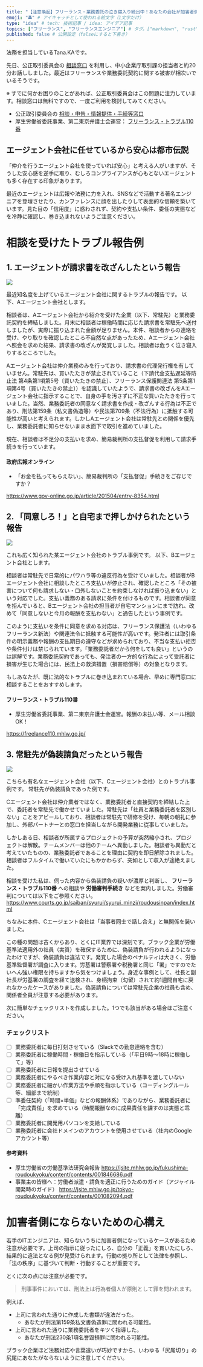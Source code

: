 ```yaml
---
title: "【注意喚起】フリーランス・業務委託の泣き寝入り続出中！あなたの会社が加害者側になっているかも？" # 記事のタイトル
emoji: "🚔" # アイキャッチとして使われる絵文字（1文字だけ）
type: "idea" # tech: 技術記事 / idea: アイデア記事
topics: ["フリーランス", "フリーランスエンジニア"] # タグ。["markdown", "rust", "aws"]のように指定する
published: false # 公開設定（falseにすると下書き）
---
```


法務を担当しているTana.KAです。

先日、公正取引委員会の [相談窓口](https://www.jftc.go.jp/soudan/index.html) を利用し、中小企業庁取引課の担当者と約20分お話ししました。最近はフリーランスや業務委託契約に関する被害が相次いでいるそうです。

※ すでに何かお困りのことがあれば、公正取引委員会はこの問題に注力しています。相談窓口は無料ですので、一度ご利用を検討してみてください。

- 公正取引委員会の [相談・申告・情報提供・手続等窓口](https://www.jftc.go.jp/soudan/index.html) 
- 厚生労働省委託事業、第二東京弁護士会運営： [フリーランス・トラブル110番](https://freelance110.mhlw.go.jp/)

## エージェント会社に任せているから安心は都市伝説

「仲介を行うエージェント会社を使っていれば安心」と考える人がいますが、そうした安心感を逆手に取り、むしろコンプライアンスが心もとないエージェントも多く存在する印象があります。

最近のエージェントは広報や法務に力を入れ、SNSなどで活動する著名エンジニアを登壇させたり、カンファレンスに顔を出したりして表面的な信頼を築いています。見た目の「信用度」に惑わされず、契約や支払い条件、委任の実態などを冷静に確認し、巻き込まれないようご注意ください。


# 相談を受けたトラブル報告例

## 1. エージェントが請求書を改ざんしたという報告

![](https://github.com/vteacher-biz/vteacher-news-agency/blob/main/articles/article-tanaka-20250909/report01.png)

最近知名度を上げているエージェント会社に関するトラブルの報告です。
以下、Aエージェント会社とします。

相談者は、Aエージェント会社から紹介を受けた企業（以下、常駐先）と業務委託契約を締結しました。月末に相談者は稼働時間に応じた請求書を常駐先へ送付しましたが、実際に振り込まれた金額が足りません。本件、相談者からの連絡を受け、やり取りを確認したところ不自然な点があったため、Aエージェント会社へ照会を求めた結果、請求書の改ざんが発覚しました。相談者は危うく泣き寝入りするところでした。

Aエージェント会社は仲介業務のみを行っており、請求書の代理発行権を有していません。常駐先は、買いたたきが禁止されていること（下請代金支払遅延等防止法 第4条第1項第5号〔買いたたきの禁止〕、フリーランス保護関連法 第5条第1項第4号〔買いたたきの禁止〕）を認識していたようで、請求書の改ざんをAエージェント会社に指示することで、自身の手を汚さずに不正な買いたたきを行っていました。当然、業務委託者の同意なく請求書を作成・改ざんする行為は不正であり、刑法第159条（私文書偽造等）や民法第709条（不法行為）に抵触する可能性が高いと考えられます。しかしAエージェント会社は常駐先との関係を優先し、業務委託者に知らせないまま水面下で取引を進めていました。

現在、相談者は不足分の支払いを求め、簡易裁判所の支払督促を利用して請求手続きを行っています。

#### 政府広報オンライン
- 「お金を払ってもらえない」、簡易裁判所の「支払督促」手続きをご存じですか？

https://www.gov-online.go.jp/article/201504/entry-8354.html


## 2. 「同意しろ！」と自宅まで押しかけられたという報告

![](https://github.com/vteacher-biz/vteacher-news-agency/blob/main/articles/article-tanaka-20250909/report02.png)

これも広く知られた某エージェント会社のトラブル事例です。
以下、Bエージェント会社とします。

相談者は常駐先で日常的にパワハラ等の違反行為を受けていました。相談者がBエージェント会社に相談したところ支払いが停止され、確認したところ「その被害について何も請求しない・口外しないことを約束しなければ振り込まない」という対応でした。支払い義務のある請求に条件を付けるものです。相談者が同意を拒んでいると、Bエージェント会社の担当者が自宅マンションにまで訪れ、改めて「同意しないと今月の報酬を支払わない」と通告したという事例です。

このように支払いを条件に同意を求める対応は、フリーランス保護法（いわゆるフリーランス新法）や関連法令に抵触する可能性が高いです。発注者には取引条件の明示義務や報酬の支払期日の遵守などが求められており、不当な支払い拒否や条件付けは禁じられています。「業務委託者だから何をしても良い」というのは誤解です。業務委託契約であっても、発注者の一方的な行為によって受託者に損害が生じた場合には、民法上の救済措置（損害賠償等）の対象となります。

もしあなたが、既に法的なトラブルに巻き込まれている場合、早めに専門窓口に相談することをおすすめします。

#### フリーランス・トラブル110番
- 厚生労働省委託事業、第二東京弁護士会運営。報酬の未払い等、メール相談OK！

https://freelance110.mhlw.go.jp/


## 3. 常駐先が偽装請負だったという報告

![](https://github.com/vteacher-biz/vteacher-news-agency/blob/main/articles/article-tanaka-20250909/report03.png)

こちらも有名なエージェント会社（以下、Cエージェント会社）とのトラブル事例です。
常駐先が偽装請負であった例です。

Cエージェント会社は仲介業者ではなく、業務委託者と直接契約を締結した上で、委託者を常駐先で働かせていました。常駐先は「社員と業務委託者を区別しない」ことをアピールしており、相談者は常駐先で研修を受け、毎朝の朝礼に参加し、外部パートナーとの窓口を担当しながら開発業務に従事していました。

しかしある日、相談者が所属するプロジェクトの予算が突然縮小され、プロジェクトは解散。チームメンバーは他のチームへ異動しました。相談者も異動だと考えていたものの、業務委託者であることを理由に契約を即日解除されました。相談者はフルタイムで働いていたにもかかわらず、突如として収入が途絶えました。

相談を受けた私は、伺った内容から偽装請負の疑いが濃厚と判断し、 **フリーランス・トラブル110番** への相談や **労働審判手続き** などを案内しました。労働審判については以下をご参照ください。  
https://www.courts.go.jp/saiban/syurui/syurui_minzi/roudousinpan/index.html

ちなみに本件、Cエージェント会社は「当事者同士で話し合え」と無関係を装いました。

この種の問題は古くからあり、とくにIT業界では深刻です。ブラック企業が労働基準法適用外の社員（実質）を確保するために、偽装請負が行われるようになったわけですが、偽装請負は違法です。発覚した場合のペナルティは大きく、労働基準監督署が調査に入ります。労基署は警察署や税務署と同じ「署」ですのでたいへん強い権限を持ちますから気をつけましょう。身近な事例として、社長と副社長が労基署の調査を経て送検され、身柄拘束（勾留）されて約1週間自宅に戻れなかったケースがありました。偽装請負については常駐先企業の社員も含め、関係者全員が注意する必要があります。

次に簡単なチェックリストを作成しました。1つでも該当がある場合はご注意ください。

### チェックリスト

- [ ] 業務委託者に毎日打刻させている（Slackでの勤怠連絡を含む）
- [ ] 業務委託者に稼働時間・稼働日を指示している（「平日9時〜18時に稼働して」等）
- [ ] 業務委託者に日報を提出させている
- [ ] 業務委託者にやるべき作業内容と対になる受け入れ基準を渡していない
- [ ] 業務委託者に細かい作業方法や手順を指示している（コーディングルール等、細部まで統制）
- [ ] 準委任契約（「時間×単価」などの報酬体系）でありながら、業務委託者に「完成責任」を求めている（時間報酬なのに成果責任を課すのは実態と乖離）
- [ ] 業務委託者に開発用パソコンを支給している
- [ ] 業務委託者に会社ドメインのアカウントを使用させている（社内のGoogleアカウント等）

#### 参考資料
- 厚生労働省の労働基準法研究会報告
https://jsite.mhlw.go.jp/fukushima-roudoukyoku/content/contents/001846686.pdf
- 事業主の皆様へ：労働者派遣・請負を適正に行うためのガイド（アジャイル開発時のガイド）
https://jsite.mhlw.go.jp/tokyo-roudoukyoku/content/contents/001082094.pdf


# 加害者側にならないための心構え

若手のITエンジニアは、知らないうちに加害者側になっているケースがあるため注意が必要です。上司の指示に従ったにしろ、自分の「正義」を貫いたにしろ、結果的に違法となる例が見受けられます。行動の拠り所として法律を参照し、「法の秩序」に基づいて判断・行動することが重要です。

とくに次の点には注意が必要です。

> 刑事事件においては、刑法上は行為者個人が原則として罪を問われます。

例えば、
- 上司に言われた通りに作成した書類が違法だった。
  - あなたが刑法第159条私文書偽造罪に問われる可能性。
- 上司に言われた通りに業務委託者をキツく指導した。
  - あなたが刑法230条1項名誉毀損罪に問われる可能性。

ブラック企業ほど法務対応や言葉遣いが巧妙ですから、いわゆる「尻尾切り」の尻尾にあなたがならないように注意してください。

